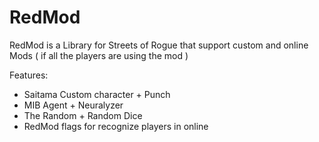 # RedMod

RedMod is a Library for Streets of Rogue that support custom and online Mods ( if all the players are using the mod )

Features:
- Saitama Custom character + Punch
- MIB Agent + Neuralyzer
- The Random + Random Dice
- RedMod flags for recognize players in online

